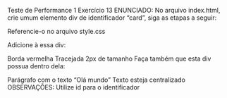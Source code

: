 Teste de Performance 1
Exercício 13
ENUNCIADO:
No arquivo index.html, crie umum elemento div de identificador “card”, siga as etapas a seguir:

Referencie-o no arquivo style.css

Adicione à essa div:

Borda vermelha
Tracejada
2px de tamanho
Faça também que esta div possua dentro dela:

Parágrafo com o texto “Olá mundo”
Texto esteja centralizado
OBSERVAÇÕES:
Utilize id para o identificador